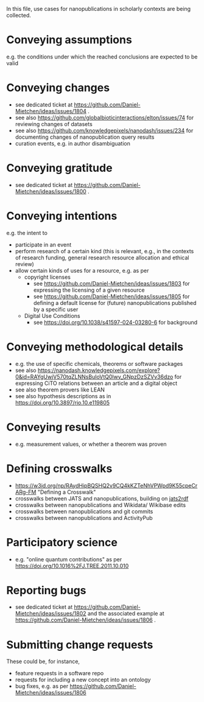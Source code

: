 In this file, use cases for nanopublications in scholarly contexts are being collected.

# Conveying assumptions

e.g. the conditions under which the reached conclusions are expected to be valid

# Conveying changes

* see dedicated ticket at https://github.com/Daniel-Mietchen/ideas/issues/1804 .
* see also https://github.com/globalbioticinteractions/elton/issues/74 for reviewing changes of datasets
* see also https://github.com/knowledgepixels/nanodash/issues/234 for documenting changes of nanopublication query results
* curation events, e.g. in author disambiguation

# Conveying gratitude

* see dedicated ticket at https://github.com/Daniel-Mietchen/ideas/issues/1800 .

# Conveying intentions

e.g. the intent to
- participate in an event
- perform research of a certain kind (this is relevant, e.g., in the contexts of research funding, general research resource allocation and ethical review)
- allow certain kinds of uses for a resource, e.g. as per
  - copyright licenses
    - see https://github.com/Daniel-Mietchen/ideas/issues/1803 for expressing the licensing of a given resource
    - see https://github.com/Daniel-Mietchen/ideas/issues/1805 for defining a default license for (future) nanopublications published by a specific user 
  - Digital Use Conditions
    - see https://doi.org/10.1038/s41597-024-03280-6 for background

# Conveying methodological details

- e.g. the use of specific chemicals, theorems or software packages
- see also https://nanodash.knowledgepixels.com/explore?0&id=RAYgUwjV570tqZLNNsBuIoVtQ0lwy_GNpzDzSZVv36dzo for expressing CiTO relations between an article and a digital object
- see also theorem provers like LEAN
- see also hypothesis descriptions as in https://doi.org/10.3897/rio.10.e119805

# Conveying results

- e.g. measurement values, or whether a theorem was proven

# Defining crosswalks

- https://w3id.org/np/RAydHipBQSHQ2v9CQ4kKZTeNhVPWpd9K55cpeCrARg-FM "Defining a Crosswalk"
- crosswalks between JATS and nanopublications, building on [jats2rdf]([url](https://www.ncbi.nlm.nih.gov/books/NBK100491/))
- crosswalks between nanopublications and Wikidata/ Wikibase edits 
- crosswalks between nanopublications and git commits 
- crosswalks between nanopublications and ActivityPub 

# Participatory science

- e.g. "online quantum contributions" as per https://doi.org/10.1016%2FJ.TREE.2011.10.010

# Reporting bugs

* see dedicated ticket at https://github.com/Daniel-Mietchen/ideas/issues/1802 and the associated example at https://github.com/Daniel-Mietchen/ideas/issues/1806 .

# Submitting change requests

These could be, for instance,
- feature requests in a software repo
- requests for including a new concept into an ontology
- bug fixes, e.g. as per https://github.com/Daniel-Mietchen/ideas/issues/1806

